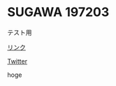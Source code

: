 # SUGAWA 197203

テスト用

[リンク](https://sugawa197203.github.io/ "リンクへ移動")

[Twitter](https://twitter.com/sugawa2018616 "My twitter")

hoge
